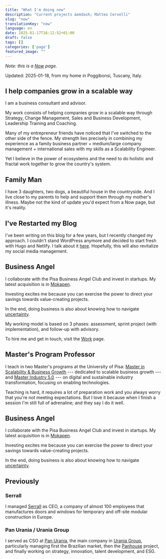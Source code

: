 ```yaml
---
title: "What I'm doing now"
description: "Current projects &emdash; Matteo Cervelli"
slug: "now" 
translationKey: "now"
language: en
date: 2025-01-17T16:12:52+01:00
draft: false 
tags: []
categories: ['page']
featured_image: ""
---
```

_Note: this is a [Now](https://nownownow.com) page._

Updated: 2025-01-18, from my home in Poggibonsi, Tuscany, Italy.

## I help companies grow in a scalable way
I am a business consultant and advisor. 

My work consists of helping companies grow in a scalable way through Strategy, Change Management, Sales and Business Development, Leadership Training and Coaching.

Many of my entrepreneur friends have noticed that I've switched to the other side of the fence. My strength lies precisely in combining my experience as a family business partner + medium/large company management + international sales with my skills as a Scalability Engineer.

Yet I believe in the power of ecosystems and the need to do holistic and fractal work together to grow the country's system.

## Family Man
I have 3 daughters, two dogs, a beautiful house in the countryside. And I live close to my parents to help and support them through my mother's illness. 
Maybe not the kind of update you'd expect from a Now page, but it's reality.

## I've Restarted my Blog
I've been writing on this blog for a few years, but I recently changed my approach. I couldn't stand WordPress anymore and decided to start fresh with Hugo and Netlify. I talk about it [here](/tech-stack). 
Hopefully, this will also revitalize my social media management.

## Business Angel

I collaborate with the Pisa Business Angel Club and invest in startups. My latest acquisition is in [Mokapen](https://www.mokapen.com).

Investing excites me because you can exercise the power to direct your savings towards value-creating projects.

In the end, doing business is also about knowing how to navigate [uncertainty](https://www.edge.org/conversation/nassim_nicholas_taleb-understanding-is-a-poor-substitute-for-convexity-antifragility).


My working model is based on 3 phases: assessment, sprint project (with implementation), and follow-up with advisory.

To hire me and get in touch, visit the [Work](https://www.matteocervelli.com/en/work/) page.


## Master's Program Professor
I teach in two Master's programs at the University of Pisa: [Master in Scalability & Business Growth](https://www.masterscalability.it) --- dedicated to scalable business growth --- and [Master Industry 5.0](https://www.masterindustry5.it) --- on digital and sustainable industry transformation, focusing on enabling technologies.

Teaching is hard, it requires a lot of preparation work and you always worry that you're not meeting expectations. But I love it because when I finish a session I'm still full of adrenaline; and they say I do it well.

## Business Angel

I collaborate with the Pisa Business Angel Club and invest in startups. My latest acquisition is in [Mokapen](https://www.mokapen.com).

Investing excites me because you can exercise the power to direct your savings towards value-creating projects.

In the end, doing business is also about knowing how to navigate [uncertainty](https://www.edge.org/conversation/nassim_nicholas_taleb-understanding-is-a-poor-substitute-for-convexity-antifragility).


## Previously

### Serrall
I managed [Serrall](https://www.serrall.com) as CEO, a company of almost 100 employees that manufactures doors and windows for temporary and off-site modular construction in Europe.

### Pan Urania / Urania Group
I served as CSO at [Pan Urania](https://www.panurania.com), the main company in [Urania Group](https://www.uraniagroup.com), particularly managing first the Brazilian market, then the [Panhouse](https://panhouse.it) project, and finally working on strategy, innovation, talent development, and ESG.

